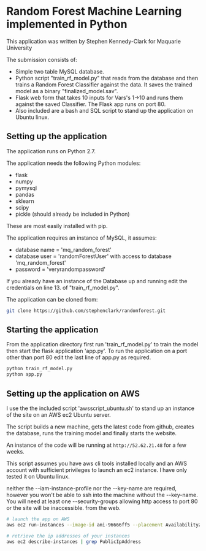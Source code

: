 # Random Forest Machine Learning implemented in Python

This application was written by Stephen Kennedy-Clark for Maquarie University

The submission consists of:

* Simple two table MySQL database.
* Python script "train_rf_model.py" that reads from the database and then trains a Random Forest Classifier against the data. It saves the trained model as a binary "finalized_model.sav".
* Flask web form that takes 10 inputs for Vars's 1->10 and runs them against the saved
Classifier. The Flask app runs on port 80.
* Also included are a bash and SQL script to stand up the application on Ubuntu linux.

## Setting up the application

The application runs on Python 2.7.

The application needs the following Python modules:

* flask
* numpy
* pymysql
* pandas
* sklearn
* scipy
* pickle (should already be included in Python)

These are most easily installed with pip.

The application requires an instance of MySQL,
it assumes:

* database name = 'mq_random_forest'
* database user = 'randomForestUser' with access to database 'mq_random_forest'
* password =  'veryrandompassword'

If you already have an instance of the Database up and running edit the credentials on
line 13. of "train_rf_model.py".

The application can be cloned from:

```bash
git clone https://github.com/stephenclark/randomforest.git
```

## Starting the application

From the application directory first run 'train_rf_model.py' to train the model
then start the flask application 'app.py'. To run the application on a port other
than port 80 edit the last line of app.py as required.

```bash
python train_rf_model.py
python app.py
```

## Setting up the application on AWS

I use the the included script 'awsscript_ubuntu.sh' to stand up an instance of the site on
an AWS ec2 Ubuntu server.

The script builds a new machine, gets the latest code from github, creates the database, runs the
training model and finally starts the website.

An instance of the code will be running at ```http://52.62.21.48``` for a few weeks.

This script assumes you have aws cli tools installed locally and an AWS account with sufficient privileges to launch an ec2 instance. I have only tested it on Ubuntu linux.

neither the --iam-instance-profile nor the --key-name are required, however you won't be able to ssh into the machine without the --key-name. You will need at least one --security-groups allowing http access to port 80 or the site will be inaccessible. from the web.

```bash
# launch the app on AWS
aws ec2 run-instances --image-id ami-96666ff5 --placement AvailabilityZone=ap-southeast-2a --count 1 --instance-type t2.micro --key-name YourEC2KeyName --user-data file:///path_to_script_/awsscript_ubuntu.sh --security-groups Web-DMZ  --iam-instance-profile Name=S3-Admin-Access

# retrieve the ip addresses of your instances
aws ec2 describe-instances | grep PublicIpAddress
```
